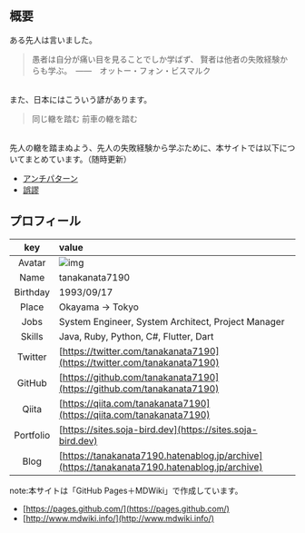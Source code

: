 
## 概要

ある先人は言いました。

> 愚者は自分が痛い目を見ることでしか学ばず、
> 賢者は他者の失敗経験からも学ぶ。　――　オットー・フォン・ビスマルク

<br>
また、日本にはこういう諺があります。

> 同じ轍を踏む
> 前車の轍を踏む

<br>
先人の轍を踏まぬよう、先人の失敗経験から学ぶために、本サイトでは以下についてまとめています。（随時更新）

- [アンチパターン](./anti-pattern/概要.md)
- [誤謬](./logical-fallacy/概要.md)


## プロフィール

|key|value|
|:--:|:--|
|Avatar|![img](https://avatars.githubusercontent.com/u/98254818?s=120&v=4)|
|Name|tanakanata7190|
|Birthday|1993/09/17|
|Place|Okayama -> Tokyo|
|Jobs|System Engineer, System Architect, Project Manager|
|Skills|Java, Ruby, Python, C#, Flutter, Dart|
|Twitter|[https://twitter.com/tanakanata7190](https://twitter.com/tanakanata7190)|
|GitHub|[https://github.com/tanakanata7190](https://github.com/tanakanata7190)|
|Qiita|[https://qiita.com/tanakanata7190](https://qiita.com/tanakanata7190)|
|Portfolio|[https://sites.soja-bird.dev](https://sites.soja-bird.dev)|
|Blog|[https://tanakanata7190.hatenablog.jp/archive](https://tanakanata7190.hatenablog.jp/archive)|


note:本サイトは「GitHub Pages＋MDWiki」で作成しています。
- [https://pages.github.com/](https://pages.github.com/)
- [http://www.mdwiki.info/](http://www.mdwiki.info/)

